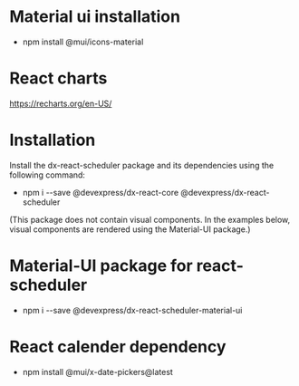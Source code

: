 # Material ui installation

* npm install @mui/icons-material



# React charts

https://recharts.org/en-US/



# Installation

Install the dx-react-scheduler package and its dependencies using the following command:

* npm i --save @devexpress/dx-react-core @devexpress/dx-react-scheduler

(This package does not contain visual components. In the examples below, visual components are rendered using the Material-UI package.)



# Material-UI package for react-scheduler

* npm i --save @devexpress/dx-react-scheduler-material-ui


# React calender dependency

* npm install @mui/x-date-pickers@latest